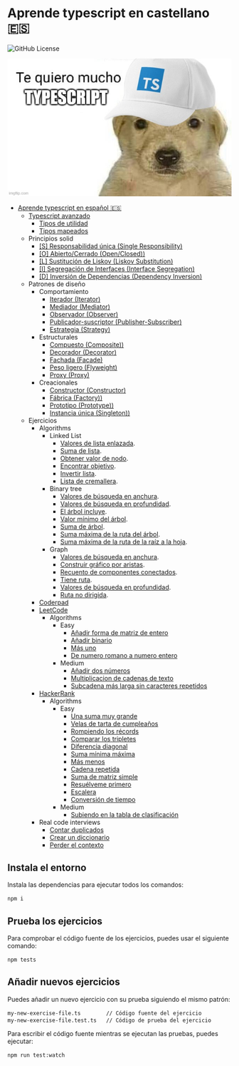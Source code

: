 # Aprende typescript en castellano 🇪🇸

![GitHub License](https://img.shields.io/github/license/javierlopezdeancos/aprende-typescript)

![perrete cuqui con una gorra de typescript declarando su amor por el](./assets/readme.jpg)

- [Aprende typescript en español 🇪🇸](advanced/advanced.md#aprende-typescript-en-espaol)
  - [Typescript avanzado](advanced/advanced.md#typescript-avanzado)
    - [Tipos de utilidad](advanced/advanced.md#utility-types)
    - [Tipos mapeados](advanced/advanced.md#mapped-types)
  - Principios solid
    - [[S] Responsabilidad única (Single Responsibility)](solid/s-single-responsibility.md)
    - [[O] Abierto/Cerrado (Open/Closed))](solid/o-open-closed.md)
    - [[L] Sustitución de Liskov (Liskov Substitution)](solid/l-liskov-substitution.md)
    - [[I] Segregación de Interfaces (Interface Segregation)](solid/i-interface-segregation.md)
    - [[D] Inversión de Dependencias (Dependency Inversion)](solid/d-dependency-inversion.md)
  - Patrones de diseño
    - Comportamiento
      - [Iterador (Iterator)](patterns/behavioral/iterator.md)
      - [Mediador (Mediator)](patterns/behavioral/mediator.md)
      - [Observador (Observer)](patterns/behavioral/observer.md)
      - [Publicador-suscriptor (Publisher-Subscriber)](patterns/behavioral/publisher-subscriber.md)
      - [Estrategia (Strategy)](patterns/behavioral/strategy.md)
    - Estructurales
      - [Compuesto (Composite))](patterns/structural/composite.md)
      - [Decorador (Decorator)](patterns/structural/decorator.md)
      - [Fachada (Facade)](patterns/structural/facade.md)
      - [Peso ligero (Flyweight)](patterns/structural/flyweight.md)
      - [Proxy (Proxy)](patterns/structural/proxy.md)
    - Creacionales
      - [Constructor (Constructor)](patterns/creational/builder.md)
      - [Fábrica (Factory))](patterns/creational/factory.md)
      - [Prototipo (Prototype))](patterns/creational/prototype.md)
      - [Instancia única (Singleton))](patterns/creational/singleton.md)
  - Ejercicios
    - Algorithms
      - Linked List
        - [Valores de lista enlazada](exercises/algorithms/linked-list/linked-list-values.md).
        - [Suma de lista](exercises/algorithms/linked-list/sum-list.md).
        - [Obtener valor de nodo](exercises/algorithms/linked-list/get-node-value.md).
        - [Encontrar objetivo](exercises/algorithms/linked-list/find-target.md).
        - [Invertir lista](exercises/algorithms/linked-list/reverse-list.md).
        - [Lista de cremallera](exercises/algorithms/linked-list/zipper-lists.md).
      - Binary tree
        - [Valores de búsqueda en anchura](exercises/algorithms/binary-tree/breadth-first-values.md).
        - [Valores de búsqueda en profundidad](exercises/algorithms/binary-tree/depth-first-values.md).
        - [El árbol incluye](exercises/algorithms/binary-tree/tree-includes.md).
        - [Valor mínimo del árbol](exercises/algorithms/binary-tree/tree-min-value.md).
        - [Suma de árbol](exercises/algorithms/binary-tree/tree-sum.md).
        - [Suma máxima de la ruta del árbol](exercises/algorithms/binary-tree/tree-max-path-sum.md).
        - [Suma máxima de la ruta de la raíz a la hoja](exercises/algorithms/binary-tree/max-root-to-leaf-path-sum.md).
      - Graph
        - [Valores de búsqueda en anchura](exercises/algorithms/graph/breadth-first-values.md).
        - [Construir gráfico por aristas](exercises/algorithms/graph/build-graph-by-edges.md).
        - [Recuento de componentes conectados](exercises/algorithms/graph/connected-components-count.md).
        - [Tiene ruta](exercises/algorithms/graph/has-path.md).
        - [Valores de búsqueda en profundidad](exercises/algorithms/graph/depth-first-values.md).
        - [Ruta no dirigida](exercises/algorithms/graph/undirected-path.md).
    - [Coderpad](https://coderpad.io)
    - [LeetCode](https://leetcode.com)
      - Algorithms
        - Easy
          - [Añadir forma de matriz de entero](exercises/leet-code/algorithms/easy/add-to-array-form-of-integers.md)
          - [Añadir binario](exercises/leet-code/algorithms/easy/add-binary.md)
          - [Más uno](exercises/leet-code/algorithms/easy/plus-one.md)
          - [De numero romano a numero entero](exercises/leet-code/algorithms/easy/roman-to-integer.md)
        - Medium
          - [Añadir dos números](exercises/leet-code/algorithms/medium/add-two-numbers.md)
          - [Multiplicacion de cadenas de texto](https://leetcode.com/algorithms/medium/multiply-strings/)
          - [Subcadena más larga sin caracteres repetidos](exercises/leet-code/algorithms/medium/longest-substring-without-repeating-characters.md)
    - [HackerRank](https://www.hackerrank.com)
      - Algorithms
        - Easy
          - [Una suma muy grande](exercises/hacker-rank/algorithms/easy/a-very-big-sum.md)
          - [Velas de tarta de cumpleaños](exercises/hacker-rank/algorithms/easy/birthday-cake-candles.md)
          - [Rompiendo los récords](exercises/hacker-rank/algorithms/easy/breaking-records.md)
          - [Comparar los tripletes](exercises/hacker-rank/algorithms/easy/compare-the-triplets.md)
          - [Diferencia diagonal](exercises/hacker-rank/algorithms/easy/diagonal-difference.md)
          - [Suma mínima máxima](exercises/hacker-rank/algorithms/easy/mini-max-sum.md)
          - [Más menos](exercises/hacker-rank/algorithms/easy/plus-minus.md)
          - [Cadena repetida](exercises/hacker-rank/algorithms/easy/repeated-string.md)
          - [Suma de matriz simple](exercises/hacker-rank/algorithms/easy/simple-array-sum.md)
          - [Resuélveme primero](exercises/hacker-rank/algorithms/easy/solve-me-first.md)
          - [Escalera](exercises/hacker-rank/algorithms/easy/staircase.md)
          - [Conversión de tiempo](exercises/hacker-rank/algorithms/easy/time-conversion.md)
        - Medium
          - [Subiendo en la tabla de clasificación](exercises/hacker-rank/algorithms/medium/climbing-the-leaderboard.md)
    - Real code interviews
      - [Contar duplicados](exercises/real-code-interviews/count-dupes.md)
      - [Crear un diccionario](exercises/real-code-interviews/create-dictionary.md)
      - [Perder el contexto](exercises/real-code-interviews/lose-context.ts)

## Instala el entorno

Instala las dependencias para ejecutar todos los comandos:

```bash
npm i
```

## Prueba los ejercicios

Para comprobar el código fuente de los ejercicios, puedes usar el siguiente comando:

```bash
npm tests
```

## Añadir nuevos ejercicios

Puedes añadir un nuevo ejercicio con su prueba siguiendo el mismo patrón:

```text
my-new-exercise-file.ts        // Código fuente del ejercicio
my-new-exercise-file.test.ts   // Código de prueba del ejercicio
```

Para escribir el código fuente mientras se ejecutan las pruebas, puedes ejecutar:

```bash
npm run test:watch
```
